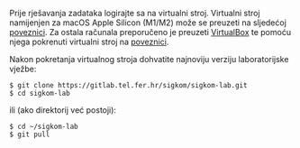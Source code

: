 Prije rješavanja zadataka logirajte sa na virtualni stroj. 
Virtualni stroj namijenjen za macOS Apple Silicon (M1/M2) može se preuzeti na sljedećoj [poveznici](https://mrepro.tel.fer.hr/images/IMUNES-Ubuntu_20240305-M1.utm.zip). Za ostala računala preporučeno je preuzeti [VirtualBox](http://www.virtualbox.org/wiki/Downloads) te pomoću njega pokrenuti virtualni stroj na [poveznici](https://mrepro.tel.fer.hr/images/IMUNES-Ubuntu_20240305.ova).

Nakon pokretanja virtualnog stroja dohvatite najnoviju verziju laboratorijske vježbe:

```
$ git clone https://gitlab.tel.fer.hr/sigkom/sigkom-lab.git
$ cd sigkom-lab
```
ili (ako direktorij već postoji):
```
$ cd ~/sigkom-lab
$ git pull
```
<!---
Ako naredba "git pull", kojom dohvaćate najnoviju verziju zadataka za laboratorijske vježbe, javi grešku tipa:

```fatal: unable to access https://gitlab.tel.fer.hr/sigkom/sigkom-lab.git/: server certificate verification failed. CAfile: none CRLfile: none```

Pozovite:
```
$ sudo su
# echo $(echo -n | openssl s_client -showcerts -connect gitlab.tel.fer.hr:443 \
     2>/dev/null | sed -ne '/-BEGIN CERTIFICATE-/,/-END CERTIFICATE-/p') \
     >> /etc/ssl/certs/ca-certificates.crt
```
Nakon toga bi `git pull` trebao ispravno dohvatiti sve datoteke.
-->
